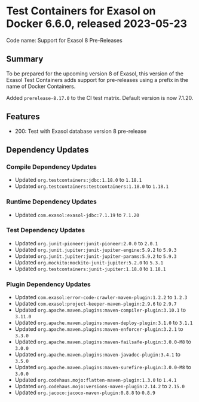 # Test Containers for Exasol on Docker 6.6.0, released 2023-05-23

Code name: Support for Exasol 8 Pre-Releases

## Summary  

To be prepared for the upcoming version 8 of Exasol, this version of the Exasol Test Containers adds support for pre-releases using a prefix in the name of Docker Containers.

Added `prerelease-8.17.0` to the CI test matrix. Default version is now 7.1.20.

## Features

* 200: Test with Exasol database version 8 pre-release

## Dependency Updates

### Compile Dependency Updates

* Updated `org.testcontainers:jdbc:1.18.0` to `1.18.1`
* Updated `org.testcontainers:testcontainers:1.18.0` to `1.18.1`

### Runtime Dependency Updates

* Updated `com.exasol:exasol-jdbc:7.1.19` to `7.1.20`

### Test Dependency Updates

* Updated `org.junit-pioneer:junit-pioneer:2.0.0` to `2.0.1`
* Updated `org.junit.jupiter:junit-jupiter-engine:5.9.2` to `5.9.3`
* Updated `org.junit.jupiter:junit-jupiter-params:5.9.2` to `5.9.3`
* Updated `org.mockito:mockito-junit-jupiter:5.2.0` to `5.3.1`
* Updated `org.testcontainers:junit-jupiter:1.18.0` to `1.18.1`

### Plugin Dependency Updates

* Updated `com.exasol:error-code-crawler-maven-plugin:1.2.2` to `1.2.3`
* Updated `com.exasol:project-keeper-maven-plugin:2.9.6` to `2.9.7`
* Updated `org.apache.maven.plugins:maven-compiler-plugin:3.10.1` to `3.11.0`
* Updated `org.apache.maven.plugins:maven-deploy-plugin:3.1.0` to `3.1.1`
* Updated `org.apache.maven.plugins:maven-enforcer-plugin:3.2.1` to `3.3.0`
* Updated `org.apache.maven.plugins:maven-failsafe-plugin:3.0.0-M8` to `3.0.0`
* Updated `org.apache.maven.plugins:maven-javadoc-plugin:3.4.1` to `3.5.0`
* Updated `org.apache.maven.plugins:maven-surefire-plugin:3.0.0-M8` to `3.0.0`
* Updated `org.codehaus.mojo:flatten-maven-plugin:1.3.0` to `1.4.1`
* Updated `org.codehaus.mojo:versions-maven-plugin:2.14.2` to `2.15.0`
* Updated `org.jacoco:jacoco-maven-plugin:0.8.8` to `0.8.9`
